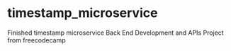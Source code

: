 # timestamp_microservice
Finished timestamp microservice Back End Development and APIs Project from freecodecamp
